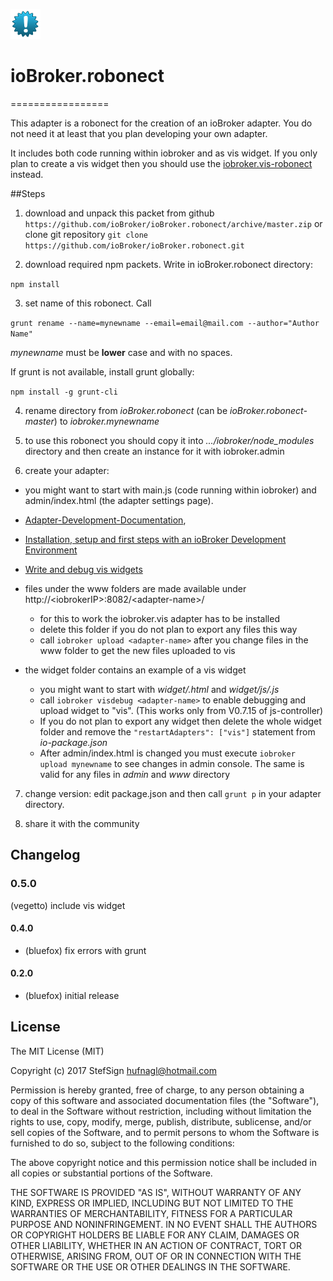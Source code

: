 ![Logo](admin/robonect.png)
# ioBroker.robonect
=================

This adapter is a robonect for the creation of an ioBroker adapter. You do not need it at least that you plan developing your own adapter.

It includes both code running within iobroker and as vis widget. If you only plan to create a vis widget then you should use the [iobroker.vis-robonect](https://github.com/ioBroker/ioBroker.vis-robonect) instead.

##Steps 
1. download and unpack this packet from github ```https://github.com/ioBroker/ioBroker.robonect/archive/master.zip```
  or clone git repository ```git clone https://github.com/ioBroker/ioBroker.robonect.git```

2. download required npm packets. Write in ioBroker.robonect directory:

  ```npm install```
  
3. set name of this robonect. Call
  
  ```grunt rename --name=mynewname --email=email@mail.com --author="Author Name"```
  
  *mynewname* must be **lower** case and with no spaces.

  If grunt is not available, install grunt globally:
  
  ```npm install -g grunt-cli```
 
4. rename directory from *ioBroker.robonect* (can be *ioBroker.robonect-master*) to *iobroker.mynewname*

5. to use this robonect you should copy it into *.../iobroker/node_modules* directory and then create an instance for it with iobroker.admin

6. create your adapter:

  * you might want to start with main.js (code running within iobroker) and admin/index.html (the adapter settings page).

  * [Adapter-Development-Documentation](https://github.com/ioBroker/ioBroker/wiki/Adapter-Development-Documentation),
  
  * [Installation, setup and first steps with an ioBroker Development Environment](https://github.com/ioBroker/ioBroker/wiki/Installation,-setup-and-first-steps-with-an-ioBroker-Development-Environment)
  
  * [Write and debug vis widgets](https://github.com/ioBroker/ioBroker/wiki/How-to-debug-vis-and-to-write-own-widget-set)
  
  * files under the www folders are made available under http://&lt;iobrokerIP&gt;:8082/&lt;adapter-name&gt;/
    * for this to work the iobroker.vis adapter has to be installed
    * delete this folder if you do not plan to export any files this way
    * call ```iobroker upload <adapter-name>``` after you change files in the www folder to get the new files uploaded to vis
  * the widget folder contains an example of a vis widget
    * you might want to start with *widget/<adapter-name>.html* and *widget/js/<adapter-name>.js*
    * call ```iobroker visdebug <adapter-name>``` to enable debugging and upload widget to "vis". (This works only from V0.7.15 of js-controller)
    * If you do not plan to export any widget then delete the whole widget folder and remove the ```"restartAdapters": ["vis"]``` statement from *io-package.json*
    * After admin/index.html is changed you must execute ```iobroker upload mynewname``` to see changes in admin console. The same is valid for any files in *admin* and *www* directory  

7. change version: edit package.json and then call ```grunt p``` in your adapter directory.
  
8. share it with the community

## Changelog

### 0.5.0
  (vegetto) include vis widget

#### 0.4.0
* (bluefox) fix errors with grunt

#### 0.2.0
* (bluefox) initial release

## License
The MIT License (MIT)

Copyright (c) 2017 StefSign <hufnagl@hotmail.com>

Permission is hereby granted, free of charge, to any person obtaining a copy
of this software and associated documentation files (the "Software"), to deal
in the Software without restriction, including without limitation the rights
to use, copy, modify, merge, publish, distribute, sublicense, and/or sell
copies of the Software, and to permit persons to whom the Software is
furnished to do so, subject to the following conditions:

The above copyright notice and this permission notice shall be included in
all copies or substantial portions of the Software.

THE SOFTWARE IS PROVIDED "AS IS", WITHOUT WARRANTY OF ANY KIND, EXPRESS OR
IMPLIED, INCLUDING BUT NOT LIMITED TO THE WARRANTIES OF MERCHANTABILITY,
FITNESS FOR A PARTICULAR PURPOSE AND NONINFRINGEMENT. IN NO EVENT SHALL THE
AUTHORS OR COPYRIGHT HOLDERS BE LIABLE FOR ANY CLAIM, DAMAGES OR OTHER
LIABILITY, WHETHER IN AN ACTION OF CONTRACT, TORT OR OTHERWISE, ARISING FROM,
OUT OF OR IN CONNECTION WITH THE SOFTWARE OR THE USE OR OTHER DEALINGS IN
THE SOFTWARE.
